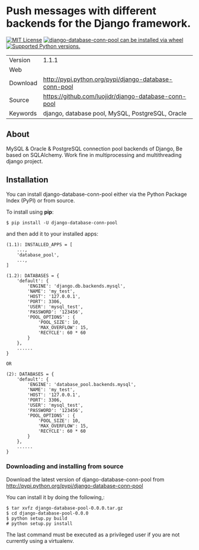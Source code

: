 Push messages with different backends for the Django framework.
===============================================================

[![MIT License](https://img.shields.io/pypi/l/django-database-conn-pool.svg)](https://opensource.org/licenses/MIT)
[![django-database-conn-pool can be installed via wheel](https://img.shields.io/pypi/wheel/django-database-conn-pool.svg)](http://pypi.python.org/pypi/django-database-conn-pool/)
[![Supported Python versions.](https://img.shields.io/pypi/pyversions/django-database-conn-pool.svg)](http://pypi.python.org/pypi/django-database-conn-pool/)

|          |               |   
| ---------|:--------------| 
| Version  |1.1.1           | 
| Web      |               |  
| Download |<http://pypi.python.org/pypi/django-database-conn-pool>  |  
| Source   |<https://github.com/luojidr/django-database-conn-pool>   | 
| Keywords |django, database pool, MySQL, PostgreSQL, Oracle    | 


About
-----

MySQL & Oracle & PostgreSQL connection pool backends of Django, Be based on SQLAlchemy. 
Work fine in multiprocessing and multithreading django project.

Installation
------------

You can install django-database-conn-pool either via the Python Package Index
(PyPI) or from source.

To install using **pip**:

``` {.sh}
$ pip install -U django-database-conn-pool
```

and then add it to your installed apps:

``` {.python}
(1.1): INSTALLED_APPS = [
    ...,
    'database_pool',
    ...,
]

(1.2): DATABASES = {
    'default': {
        'ENGINE': 'django.db.backends.mysql',
        'NAME': 'my_test',
        'HOST': '127.0.0.1',
        'PORT': 3306,
        'USER': 'mysql_test',
        'PASSWORD': '123456',
        'POOL_OPTIONS' : {
            'POOL_SIZE': 10,
            'MAX_OVERFLOW': 15,
            'RECYCLE': 60 * 60
        }
    },
    ......
}

OR

(2): DATABASES = {
    'default': {
        'ENGINE': 'database_pool.backends.mysql',
        'NAME': 'my_test',
        'HOST': '127.0.0.1',
        'PORT': 3306,
        'USER': 'mysql_test',
        'PASSWORD': '123456',
        'POOL_OPTIONS' : {
            'POOL_SIZE': 10,
            'MAX_OVERFLOW': 15,
            'RECYCLE': 60 * 60
        }
    },
    ......
}
```

### Downloading and installing from source

Download the latest version of django-database-conn-pool from
<http://pypi.python.org/pypi/django-database-conn-pool>

You can install it by doing the following,:

    $ tar xvfz django-database-pool-0.0.0.tar.gz
    $ cd django-database-pool-0.0.0
    $ python setup.py build
    # python setup.py install

The last command must be executed as a privileged user if you are not
currently using a virtualenv.
